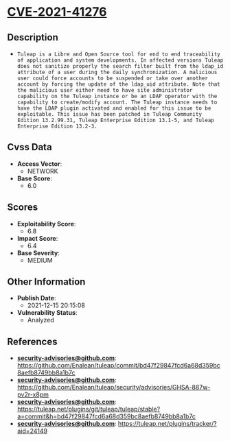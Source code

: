 
# [CVE-2021-41276](https://cve.mitre.org/cgi-bin/cvename.cgi?name=CVE-2021-41276)

## Description

- `Tuleap is a Libre and Open Source tool for end to end traceability of application and system developments. In affected versions Tuleap does not sanitize properly the search filter built from the ldap_id attribute of a user during the daily synchronization. A malicious user could force accounts to be suspended or take over another account by forcing the update of the ldap_uid attribute. Note that the malicious user either need to have site administrator capability on the Tuleap instance or be an LDAP operator with the capability to create/modify account. The Tuleap instance needs to have the LDAP plugin activated and enabled for this issue to be exploitable. This issue has been patched in Tuleap Community Edition 13.2.99.31, Tuleap Enterprise Edition 13.1-5, and Tuleap Enterprise Edition 13.2-3.`

## Cvss Data

- **Access Vector**:
  - NETWORK
- **Base Score**:
  - 6.0

## Scores

- **Exploitability Score**:
  - 6.8
- **Impact Score**:
  - 6.4
- **Base Severity**:
  - MEDIUM

## Other Information

- **Publish Date**:
  - 2021-12-15 20:15:08
- **Vulnerability Status**:
  - Analyzed

## References

- **security-advisories@github.com**: https://github.com/Enalean/tuleap/commit/bd47f29847fcd6a68d359bc8aefb8749bb8a1b7c
- **security-advisories@github.com**: https://github.com/Enalean/tuleap/security/advisories/GHSA-887w-pv2r-x8pm
- **security-advisories@github.com**: https://tuleap.net/plugins/git/tuleap/tuleap/stable?a=commit&h=bd47f29847fcd6a68d359bc8aefb8749bb8a1b7c
- **security-advisories@github.com**: https://tuleap.net/plugins/tracker/?aid=24149
